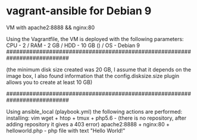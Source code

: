 # vagrant-ansible for Debian 9
VM with apache2:8888 &amp;&amp; nginx:80

Using the Vagrantfile, the VM is deployed with the following parameters:
CPU - 2 / RAM - 2 GB / HDD - 10 GB () / OS - Debian 9
###########################################################################

(the minimum disk size created was 20 GB, I assume that it depends on the image box, I also found information that the config.disksize.size plugin allows you to create at least 10 GB)

###########################################################################

Using ansible_local (playbook.yml) the following actions are performed:
 installing: vim
              wget +
              htop +
              tmux +
              php5.6 - (there is no repository, after adding repository it gives a 403 error)
              apache2:8888 +
              nginx:80 +
helloworld.php - php file with text "Hello World!"
